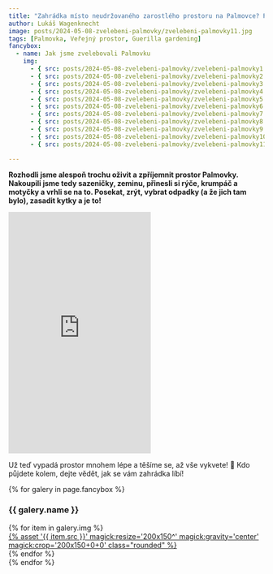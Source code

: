 ```yaml
---
title: "Zahrádka místo neudržovaného zarostlého prostoru na Palmovce? Proč ne!"
author: Lukáš Wagenknecht
image: posts/2024-05-08-zvelebeni-palmovky/zvelebeni-palmovky11.jpg
tags: [Palmovka, Veřejný prostor, Guerilla gardening]
fancybox:
  - name: Jak jsme zvelebovali Palmovku
    img:
      - { src: posts/2024-05-08-zvelebeni-palmovky/zvelebeni-palmovky1.jpg, title: Zvelebujeme Palmovku }
      - { src: posts/2024-05-08-zvelebeni-palmovky/zvelebeni-palmovky2.jpg, title: Zvelebujeme Palmovku }
      - { src: posts/2024-05-08-zvelebeni-palmovky/zvelebeni-palmovky3.jpg, title: Zvelebujeme Palmovku }
      - { src: posts/2024-05-08-zvelebeni-palmovky/zvelebeni-palmovky4.jpg, title: Zvelebujeme Palmovku }
      - { src: posts/2024-05-08-zvelebeni-palmovky/zvelebeni-palmovky5.jpg, title: Zvelebujeme Palmovku }
      - { src: posts/2024-05-08-zvelebeni-palmovky/zvelebeni-palmovky6.jpg, title: Zvelebujeme Palmovku }
      - { src: posts/2024-05-08-zvelebeni-palmovky/zvelebeni-palmovky7.jpg, title: Zvelebujeme Palmovku }
      - { src: posts/2024-05-08-zvelebeni-palmovky/zvelebeni-palmovky8.jpg, title: Zvelebujeme Palmovku }
      - { src: posts/2024-05-08-zvelebeni-palmovky/zvelebeni-palmovky9.jpg, title: Zvelebujeme Palmovku }
      - { src: posts/2024-05-08-zvelebeni-palmovky/zvelebeni-palmovky10.jpg, title: Zvelebujeme Palmovku }
      - { src: posts/2024-05-08-zvelebeni-palmovky/zvelebeni-palmovky11.jpg, title: Zvelebujeme Palmovku }

---
```


**Rozhodli jsme alespoň trochu oživit a zpříjemnit prostor Palmovky. Nakoupili jsme tedy sazeničky, zeminu, přinesli si rýče, krumpáč a motyčky a vrhli se na to. Posekat, zrýt, vybrat odpadky (a že jich tam bylo), zasadit kytky a je to!**

<iframe src="https://www.facebook.com/plugins/video.php?height=476&href=https%3A%2F%2Fwww.facebook.com%2FWagenknechtLuk%2Fvideos%2F357099004008595%2F&show_text=false&width=280&t=0" width="280" height="476" style="border:none;overflow:hidden" scrolling="no" frameborder="0" allowfullscreen="true" allow="autoplay; clipboard-write; encrypted-media; picture-in-picture; web-share" allowFullScreen="true"></iframe>

Už teď vypadá prostor mnohem lépe a těšíme se, až vše vykvete! 🌸 Kdo půjdete kolem, dejte vědět, jak se vám zahrádka líbí!

{% for galery in page.fancybox %}
<div class="mt-4">
  <h3>{{ galery.name }}</h3>
  <div class="grid grid-cols-4 gap-4">
  {% for item in galery.img %}
    <div class="">
      <a data-fancybox="gallery" href="{% asset '{{ item.src }}' @path %}" data-caption="{{ item.title }}">{% asset '{{ item.src }}' magick:resize='200x150^' magick:gravity='center' magick:crop='200x150+0+0' class="rounded" %}</a>
    </div>
  {% endfor %}
  </div>
</div>
{% endfor %}
<br/>
